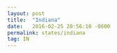 ```yaml
---
layout: post
title:  "Indiana"
date:   2016-02-25 20:56:10 -0600
permalink: states/indiana
tag: IN
---
```


